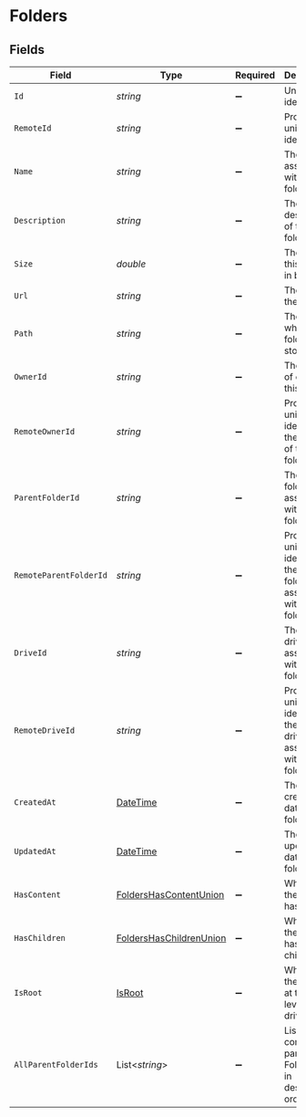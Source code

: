 # Folders


## Fields

| Field                                                                                 | Type                                                                                  | Required                                                                              | Description                                                                           | Example                                                                               |
| ------------------------------------------------------------------------------------- | ------------------------------------------------------------------------------------- | ------------------------------------------------------------------------------------- | ------------------------------------------------------------------------------------- | ------------------------------------------------------------------------------------- |
| `Id`                                                                                  | *string*                                                                              | :heavy_minus_sign:                                                                    | Unique identifier                                                                     | 8187e5da-dc77-475e-9949-af0f1fa4e4e3                                                  |
| `RemoteId`                                                                            | *string*                                                                              | :heavy_minus_sign:                                                                    | Provider's unique identifier                                                          | 8187e5da-dc77-475e-9949-af0f1fa4e4e3                                                  |
| `Name`                                                                                | *string*                                                                              | :heavy_minus_sign:                                                                    | The name associated with this folder                                                  | Information-Technology                                                                |
| `Description`                                                                         | *string*                                                                              | :heavy_minus_sign:                                                                    | The description of the folder                                                         | This is the description associated to the folder.                                     |
| `Size`                                                                                | *double*                                                                              | :heavy_minus_sign:                                                                    | The size of this folder in bytes                                                      | 1024                                                                                  |
| `Url`                                                                                 | *string*                                                                              | :heavy_minus_sign:                                                                    | The url of the folder                                                                 | https://drive.google.com/folder/d/nd8932h9d/view                                      |
| `Path`                                                                                | *string*                                                                              | :heavy_minus_sign:                                                                    | The path where the folder is stored                                                   | /path/to/folder                                                                       |
| `OwnerId`                                                                             | *string*                                                                              | :heavy_minus_sign:                                                                    | The user ID of owner of this folder                                                   | c28xyrc55866bvuv                                                                      |
| `RemoteOwnerId`                                                                       | *string*                                                                              | :heavy_minus_sign:                                                                    | Provider's unique identifier of the owner of this folder                              | e3cb75bf-aa84-466e-a6c1-b8322b257a48                                                  |
| `ParentFolderId`                                                                      | *string*                                                                              | :heavy_minus_sign:                                                                    | The parent folder ID associated with this folder                                      | c28xyrc55866bvuv                                                                      |
| `RemoteParentFolderId`                                                                | *string*                                                                              | :heavy_minus_sign:                                                                    | Provider's unique identifier of the parent folder associated with this folder         | e3cb75bf-aa84-466e-a6c1-b8322b257a48                                                  |
| `DriveId`                                                                             | *string*                                                                              | :heavy_minus_sign:                                                                    | The parent drive ID associated with this folder                                       | c28xyrc55866bvuv                                                                      |
| `RemoteDriveId`                                                                       | *string*                                                                              | :heavy_minus_sign:                                                                    | Provider's unique identifier of the parent drive associated with this folder          | e3cb75bf-aa84-466e-a6c1-b8322b257a48                                                  |
| `CreatedAt`                                                                           | [DateTime](https://learn.microsoft.com/en-us/dotnet/api/system.datetime?view=net-5.0) | :heavy_minus_sign:                                                                    | The created date of the folder                                                        | 2023-02-23T00:00:00.000Z                                                              |
| `UpdatedAt`                                                                           | [DateTime](https://learn.microsoft.com/en-us/dotnet/api/system.datetime?view=net-5.0) | :heavy_minus_sign:                                                                    | The last updated date of the folder                                                   | 2024-02-23T00:00:00.000Z                                                              |
| `HasContent`                                                                          | [FoldersHasContentUnion](../../Models/Components/FoldersHasContentUnion.md)           | :heavy_minus_sign:                                                                    | Whether the folder has content                                                        | true                                                                                  |
| `HasChildren`                                                                         | [FoldersHasChildrenUnion](../../Models/Components/FoldersHasChildrenUnion.md)         | :heavy_minus_sign:                                                                    | Whether the folder has children                                                       | true                                                                                  |
| `IsRoot`                                                                              | [IsRoot](../../Models/Components/IsRoot.md)                                           | :heavy_minus_sign:                                                                    | Whether the folder is at the root level of the drive                                  | true                                                                                  |
| `AllParentFolderIds`                                                                  | List<*string*>                                                                        | :heavy_minus_sign:                                                                    | List of containing parent Folder IDs in descending order                              | [<br/>"0123456789"<br/>]                                                              |